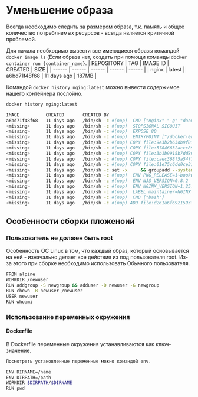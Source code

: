 # Уменьшение образа

Всегда необходимо следить за размером образа, т.к. память и общее количество потребляемых ресурсов - всегда является критичной проблемой.

Для начала необходимо вывести все имеющиеся образы командой `docker image ls` (Если образа нет, создать при помощи команды `docker container run {container_name}`.
| REPOSITORY | TAG | IMAGE ID | CREATED | SIZE |
| ------ | ------ | ------ | ------ | ------ |
| nginx | latest | a6bd71f48f68 | 11 days ago | 187MB |

Командой `docker history nging:latest` можно вывести содержимое нашего контейнера послойно.
```sh
docker history nging:latest

IMAGE          CREATED       CREATED BY                                      SIZE      COMMENT
a6bd71f48f68   11 days ago   /bin/sh -c #(nop)  CMD ["nginx" "-g" "daemon…   0B        
<missing>      11 days ago   /bin/sh -c #(nop)  STOPSIGNAL SIGQUIT           0B        
<missing>      11 days ago   /bin/sh -c #(nop)  EXPOSE 80                    0B        
<missing>      11 days ago   /bin/sh -c #(nop)  ENTRYPOINT ["/docker-entr…   0B        
<missing>      11 days ago   /bin/sh -c #(nop) COPY file:9e3b2b63db9f8fc7…   4.62kB    
<missing>      11 days ago   /bin/sh -c #(nop) COPY file:57846632accc8975…   3.02kB    
<missing>      11 days ago   /bin/sh -c #(nop) COPY file:3b1b9915b7dd898a…   298B      
<missing>      11 days ago   /bin/sh -c #(nop) COPY file:caec368f5a54f70a…   2.12kB    
<missing>      11 days ago   /bin/sh -c #(nop) COPY file:01e75c6dd0ce317d…   1.62kB    
<missing>      11 days ago   /bin/sh -c set -x     && groupadd --system -…   112MB     
<missing>      11 days ago   /bin/sh -c #(nop)  ENV PKG_RELEASE=1~bookworm   0B        
<missing>      11 days ago   /bin/sh -c #(nop)  ENV NJS_VERSION=0.8.2        0B        
<missing>      11 days ago   /bin/sh -c #(nop)  ENV NGINX_VERSION=1.25.3     0B        
<missing>      11 days ago   /bin/sh -c #(nop)  LABEL maintainer=NGINX Do…   0B        
<missing>      11 days ago   /bin/sh -c #(nop)  CMD ["bash"]                 0B        
<missing>      11 days ago   /bin/sh -c #(nop) ADD file:d261a6f6921593f1e…   74.8MB  
```

## Особенности сборки пложеноий

### Пользователь не должен быть root
Особенность OC Linux в том, что каждый образ, который основывается на ней - изначально делает все действия из под пользователя root. Из-за этого при сборке необходимо использовать Обычного пользователя.
```sh
FROM alpine
WORKDIR /newuser
RUN addgroup -S newgroup && adduser -D newuser -G newgroup
RUN chown -R newuser /newuser
USER newuser
RUN whoami
```

### Использование переменных окружения

#### Dockerfile
В Dockerfile переменные окружения устанавливаются как ключ-значение. 
```sh
Посмотреть установленные переменные можно командой env.

ENV DIRNAME=/name
ENV DIRPATH=/path
WORKDIR $DIRPATH/$DIRNAME
RUN pwd
```
